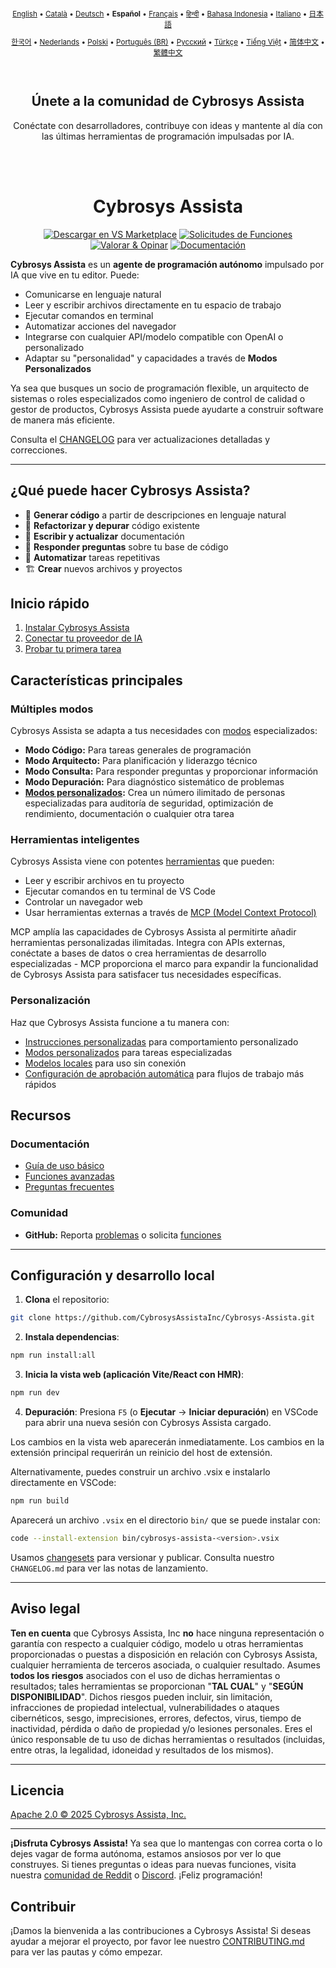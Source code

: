 <div align="center">
<sub>

[English](../../README.md) • [Català](../ca/README.md) • [Deutsch](../de/README.md) • <b>Español</b> • [Français](../fr/README.md) • [हिन्दी](../hi/README.md) • [Bahasa Indonesia](../id/README.md) • [Italiano](../it/README.md) • [日本語](../ja/README.md)

</sub>
<sub>

[한국어](../ko/README.md) • [Nederlands](../nl/README.md) • [Polski](../pl/README.md) • [Português (BR)](../pt-BR/README.md) • [Русский](../ru/README.md) • [Türkçe](../tr/README.md) • [Tiếng Việt](../vi/README.md) • [简体中文](../zh-CN/README.md) • [繁體中文](../zh-TW/README.md)

</sub>
</div>
<br>
<div align="center">
  <h2>Únete a la comunidad de Cybrosys Assista</h2>
  <p>Conéctate con desarrolladores, contribuye con ideas y mantente al día con las últimas herramientas de programación impulsadas por IA.</p>
  
</div>
<br>
<br>

<div align="center">
<h1>Cybrosys Assista</h1>
<!-- <img src="https://media.githubusercontent.com/media/CybrosysAssista/Assista/main/src/assets/docs/demo.gif" width="100%" /> -->

<a href="https://marketplace.visualstudio.com/items?itemName=CybrosysTechnologiesOdooOfficialPartner.cybrosys-assista" target="_blank"><img src="https://img.shields.io/badge/Descargar%20en%20VS%20Marketplace-blue?style=for-the-badge&logo=visualstudiocode&logoColor=white" alt="Descargar en VS Marketplace"></a>
<a href="https://github.com/CybrosysAssistaInc/Cybrosys-Assista/discussions/categories/feature-requests?discussions_q=is%3Aopen+category%3A%22Feature+Requests%22+sort%3Atop" target="_blank"><img src="https://img.shields.io/badge/Solicitudes%20de%20Funciones-yellow?style=for-the-badge" alt="Solicitudes de Funciones"></a>
<a href="https://marketplace.visualstudio.com/items?itemName=CybrosysTechnologiesOdooOfficialPartner.cybrosys-assista&ssr=false#review-details" target="_blank"><img src="https://img.shields.io/badge/Valorar%20%26%20Opinar-green?style=for-the-badge" alt="Valorar & Opinar"></a>
<a href="https://docs.cybrosysassista.com" target="_blank"><img src="https://img.shields.io/badge/Documentaci%C3%B3n-6B46C1?style=for-the-badge&logo=readthedocs&logoColor=white" alt="Documentación"></a>

</div>

**Cybrosys Assista** es un **agente de programación autónomo** impulsado por IA que vive en tu editor. Puede:

- Comunicarse en lenguaje natural
- Leer y escribir archivos directamente en tu espacio de trabajo
- Ejecutar comandos en terminal
- Automatizar acciones del navegador
- Integrarse con cualquier API/modelo compatible con OpenAI o personalizado
- Adaptar su "personalidad" y capacidades a través de **Modos Personalizados**

Ya sea que busques un socio de programación flexible, un arquitecto de sistemas o roles especializados como ingeniero de control de calidad o gestor de productos, Cybrosys Assista puede ayudarte a construir software de manera más eficiente.

Consulta el [CHANGELOG](../../CHANGELOG.md) para ver actualizaciones detalladas y correcciones.

---


## ¿Qué puede hacer Cybrosys Assista?

- 🚀 **Generar código** a partir de descripciones en lenguaje natural
- 🔧 **Refactorizar y depurar** código existente
- 📝 **Escribir y actualizar** documentación
- 🤔 **Responder preguntas** sobre tu base de código
- 🔄 **Automatizar** tareas repetitivas
- 🏗️ **Crear** nuevos archivos y proyectos

## Inicio rápido

1. [Instalar Cybrosys Assista](https://docs.cybrosysassista.com/getting-started/installing)
2. [Conectar tu proveedor de IA](https://docs.cybrosysassista.com/getting-started/connecting-api-provider)
3. [Probar tu primera tarea](https://docs.cybrosysassista.com/getting-started/your-first-task)

## Características principales

### Múltiples modos

Cybrosys Assista se adapta a tus necesidades con [modos](https://docs.cybrosysassista.com/basic-usage/using-modes) especializados:

- **Modo Código:** Para tareas generales de programación
- **Modo Arquitecto:** Para planificación y liderazgo técnico
- **Modo Consulta:** Para responder preguntas y proporcionar información
- **Modo Depuración:** Para diagnóstico sistemático de problemas
- **[Modos personalizados](https://docs.cybrosysassista.com/advanced-usage/custom-modes):** Crea un número ilimitado de personas especializadas para auditoría de seguridad, optimización de rendimiento, documentación o cualquier otra tarea

### Herramientas inteligentes

Cybrosys Assista viene con potentes [herramientas](https://docs.cybrosysassista.com/basic-usage/how-tools-work) que pueden:

- Leer y escribir archivos en tu proyecto
- Ejecutar comandos en tu terminal de VS Code
- Controlar un navegador web
- Usar herramientas externas a través de [MCP (Model Context Protocol)](https://docs.cybrosysassista.com/advanced-usage/mcp)

MCP amplía las capacidades de Cybrosys Assista al permitirte añadir herramientas personalizadas ilimitadas. Integra con APIs externas, conéctate a bases de datos o crea herramientas de desarrollo especializadas - MCP proporciona el marco para expandir la funcionalidad de Cybrosys Assista para satisfacer tus necesidades específicas.

### Personalización

Haz que Cybrosys Assista funcione a tu manera con:

- [Instrucciones personalizadas](https://docs.cybrosysassista.com/advanced-usage/custom-instructions) para comportamiento personalizado
- [Modos personalizados](https://docs.cybrosysassista.com/advanced-usage/custom-modes) para tareas especializadas
- [Modelos locales](https://docs.cybrosysassista.com/advanced-usage/local-models) para uso sin conexión
- [Configuración de aprobación automática](https://docs.cybrosysassista.com/advanced-usage/auto-approving-actions) para flujos de trabajo más rápidos

## Recursos

### Documentación

- [Guía de uso básico](https://docs.cybrosysassista.com/basic-usage/the-chat-interface)
- [Funciones avanzadas](https://docs.cybrosysassista.com/advanced-usage/auto-approving-actions)
- [Preguntas frecuentes](https://docs.cybrosysassista.com/faq)

### Comunidad

- **GitHub:** Reporta [problemas](https://github.com/CybrosysAssistaInc/Cybrosys-Assista/issues) o solicita [funciones](https://github.com/CybrosysAssistaInc/Cybrosys-Assista/discussions/categories/feature-requests?discussions_q=is%3Aopen+category%3A%22Feature+Requests%22+sort%3Atop)

---

## Configuración y desarrollo local

1. **Clona** el repositorio:

```sh
git clone https://github.com/CybrosysAssistaInc/Cybrosys-Assista.git
```

2. **Instala dependencias**:

```sh
npm run install:all
```

3. **Inicia la vista web (aplicación Vite/React con HMR)**:

```sh
npm run dev
```

4. **Depuración**:
   Presiona `F5` (o **Ejecutar** → **Iniciar depuración**) en VSCode para abrir una nueva sesión con Cybrosys Assista cargado.

Los cambios en la vista web aparecerán inmediatamente. Los cambios en la extensión principal requerirán un reinicio del host de extensión.

Alternativamente, puedes construir un archivo .vsix e instalarlo directamente en VSCode:

```sh
npm run build
```

Aparecerá un archivo `.vsix` en el directorio `bin/` que se puede instalar con:

```sh
code --install-extension bin/cybrosys-assista-<version>.vsix
```

Usamos [changesets](https://github.com/changesets/changesets) para versionar y publicar. Consulta nuestro `CHANGELOG.md` para ver las notas de lanzamiento.

---

## Aviso legal

**Ten en cuenta** que Cybrosys Assista, Inc **no** hace ninguna representación o garantía con respecto a cualquier código, modelo u otras herramientas proporcionadas o puestas a disposición en relación con Cybrosys Assista, cualquier herramienta de terceros asociada, o cualquier resultado. Asumes **todos los riesgos** asociados con el uso de dichas herramientas o resultados; tales herramientas se proporcionan "**TAL CUAL**" y "**SEGÚN DISPONIBILIDAD**". Dichos riesgos pueden incluir, sin limitación, infracciones de propiedad intelectual, vulnerabilidades o ataques cibernéticos, sesgo, imprecisiones, errores, defectos, virus, tiempo de inactividad, pérdida o daño de propiedad y/o lesiones personales. Eres el único responsable de tu uso de dichas herramientas o resultados (incluidas, entre otras, la legalidad, idoneidad y resultados de los mismos).

---

## Licencia

[Apache 2.0 © 2025 Cybrosys Assista, Inc.](../LICENSE)

---

**¡Disfruta Cybrosys Assista!** Ya sea que lo mantengas con correa corta o lo dejes vagar de forma autónoma, estamos ansiosos por ver lo que construyes. Si tienes preguntas o ideas para nuevas funciones, visita nuestra [comunidad de Reddit](https://www.reddit.com/r/CybrosysAssista/) o [Discord](https://discord.gg/cybrosysassista). ¡Feliz programación!

## Contribuir

¡Damos la bienvenida a las contribuciones a Cybrosys Assista! Si deseas ayudar a mejorar el proyecto, por favor lee nuestro [CONTRIBUTING.md](CONTRIBUTING.md) para ver las pautas y cómo empezar.
